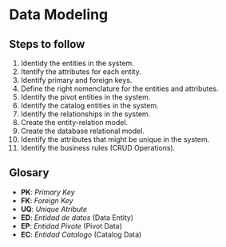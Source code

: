 # Data Modeling

## Steps to follow

1. Identidy the entities in the system.
1. Itentify the attributes for each entity.
1. Identify primary and foreign keys.
1. Define the right nomenclature for the entities and attributes.
1. Identify the pivot entities in the system.
1. Identify the catalog entities in the system.
1. Identify the relationships in the system.
1. Create the entity-relation model.
1. Create the database relational model.
1. Identify the attributes that might be unique in the system.
1. Identify the business rules (CRUD Operations).

## Glosary

- **PK**: _Primary Key_
- **FK**: _Foreign Key_
- **UQ**: _Unique Atribute_
- **ED**: _Entidad de datos_ (Data Entity)
- **EP**: _Entidad Pivote_ (Pivot Data)
- **EC**: _Entidad Catalogo_ (Catalog Data)